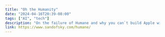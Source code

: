 ```yaml
---
title: "Oh the Humanity"
date: "2024-04-16T20:39-08:00"
tags: ["AI", "tech"]
description: "On the failure of Humane and why you can`t build Apple with Venture Capital."
link: https://www.sandofsky.com/humane/
---
```


